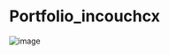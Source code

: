 # Portfolio_incouchcx
![image](https://github.com/user-attachments/assets/5702d834-e481-4d08-a819-57d9c38c45dd)
